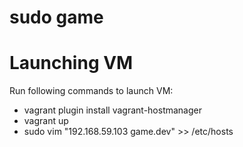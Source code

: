 sudo game
=====

# Launching VM

Run following commands to launch VM:
- vagrant plugin install vagrant-hostmanager
- vagrant up
- sudo vim "192.168.59.103 game.dev" >> /etc/hosts

